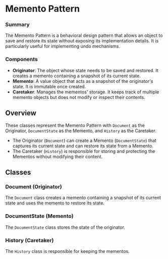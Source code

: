﻿# Memento Pattern

### Summary

The Memento Pattern is a behavioral design pattern that allows an object to save and restore its state without exposing its implementation details. It is particularly useful for implementing undo mechanisms.

### Components

- **Originator**: The object whose state needs to be saved and restored. It creates a memento containing a snapshot of its current state.
- **Memento**: A value object that acts as a snapshot of the originator's state. It is immutable once created.
- **Caretaker**: Manages the mementos' storage. It keeps track of multiple memento objects but does not modify or inspect their contents.

## Overview

These classes represent the Memento Pattern with `Document` as the Originator, `DocumentState` as the Memento, and `History` as the Caretaker.

- The Originator (`Document`) can create a Memento (`DocumentState`) that captures its current state and can restore its state from a Memento.
- The Caretaker (`History`) is responsible for storing and protecting the Mementos without modifying their content.

## Classes

### Document (Originator)

The `Document` class creates a memento containing a snapshot of its current state and uses the memento to restore its state.

### DocumentState (Memento)

The `DocumentState` class stores the state of the originator.

### History (Caretaker)

The `History` class is responsible for keeping the mementos.